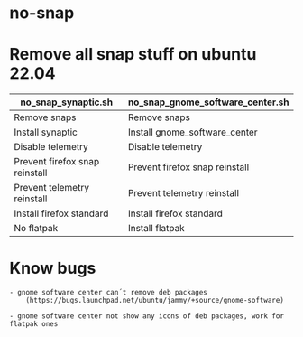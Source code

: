 # no-snap

# Remove all snap stuff on ubuntu 22.04

| no_snap_synaptic.sh             | no_snap_gnome_software_center.sh   |
| ------------------------------- | ---------------------------------- |
| Remove snaps                    | Remove snaps                       |
| Install synaptic                | Install gnome_software_center      | 
| Disable telemetry               | Disable telemetry                  |     
| Prevent firefox snap reinstall  | Prevent firefox snap reinstall     |
| Prevent telemetry reinstall     | Prevent telemetry reinstall        |
| Install firefox standard        | Install firefox standard           |
| No flatpak                      | Install flatpak                    | 

# Know bugs

    - gnome software center can´t remove deb packages 
        (https://bugs.launchpad.net/ubuntu/jammy/+source/gnome-software)
        
    - gnome software center not show any icons of deb packages, work for flatpak ones
